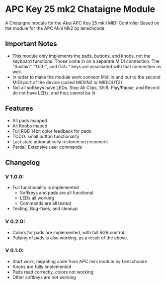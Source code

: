 # APC Key 25 mk2 Chataigne Module
A Chataigne module for the Akai APC Key 25 mkII MIDI Controller
Based on the module for the APC Mini Mk2 by lenschcode

## Important Notes
- This module only implements the pads, buttons, and knobs, not the keyboard functions. Those come in on a separate MIDI connection. The "Sustain", "Oct-", and Oct+" keys are associated with that connection as well.
- In order to make the module work connect Midi in and out to the second MIDI port of the device (called MIDIIN2 or MIDIOUT2).
- Not all softkeys have LEDs. Stop All Clips, Shift, Play/Pause, and Record do not have LEDs, and thus cannot be lit

## Features
- All pads mapped
- All Knobs maped
- Full RGB 14bit color feedback for pads
- TODO: small button functionality
- Last state automatically restored on reconnect
- Partial: Extensive user commands

## Changelog
### V 1.0.0:
- Full functionality is implemented
    - Softkeys and pads are all functional
    - LEDs all working
    - Commands are all tested
- Testing, Bug-fixes, and cleanup

### V 0.2.0:
- Colors for pads are implemented, with full RGB control.
- Pulsing of pads is also working, as a result of the above.

### V 0.1.0:
- Start work, migrating code from APC mini module by Lenschcode
- Knobs are fully implemented
- Pads read correctly, colors not working
- Other softkeys are not working